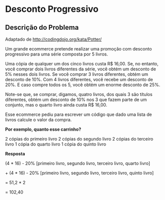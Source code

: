 # Desconto Progressivo

## Descrição do Problema
Adaptado de http://codingdojo.org/kata/Potter/

Um grande ecommerce pretende realizar uma promoção com desconto progressivo para
uma série composta por 5 livros.

Uma cópia de qualquer um dos cinco livros custa R$ 16,00. Se, no entanto, você 
comprar dois livros diferentes da série, você obtém um desconto de 5% nesses dois 
livros. Se você comprar 3 livros diferentes, obtém um desconto de 10%. 
Com 4 livros diferentes, você recebe um desconto de 20%. 
E caso compre todos os 5, você obtém um enorme desconto de 25%.

Note-se que, se comprar, digamos, quatro livros, dos quais 3 são títulos 
diferentes, obtém um desconto de 10% nos 3 que fazem parte de um conjunto, 
mas o quarto livro ainda custa R$ 16,00.

Esse ecommerce pediu para escrever um código que dado uma lista de livros
calcule o valor da compra.

__Por exemplo, quanto esse carrinho?__

2 cópias do primeiro livro
2 cópias do segundo livro
2 cópias do terceiro livro
1 cópia do quarto livro
1 cópia do quinto livro

__Resposta__

(4 \* 16) - 20% \[primeiro livro, segundo livro, terceiro livro, quarto livro\]

\+ (4 \* 16) - 20% \[primeiro livro, segundo livro, terceiro livro, quinto livro\]

= 51,2 * 2

= 102,40


